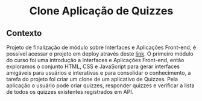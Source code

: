 <h1 align="center">Clone Aplicação de Quizzes</h1>

<h2>Contexto</h2>

<p> Projeto de finalização de módulo sobre Interfaces e Aplicações Front-end, é possível acessar o projeto em deploy através deste <a href="https://gabao55.github.io/BuzzQuizz-clone/">link</a>. O primeiro módulo do curso foi uma introdução a Interfaces e Aplicações Front-end, então exploramos o conjunto HTML, CSS e JavaScript para gerar interfaces amigáveis para usuários e interativas e para consolidar o conhecimento, a tarefa do projeto foi criar um clone de um aplicativo de Quizzes. Pela aplicação o usuário pode criar quizzes, responder quizzes e verificar a lista de todos os quizzes existentes registrados em API.
